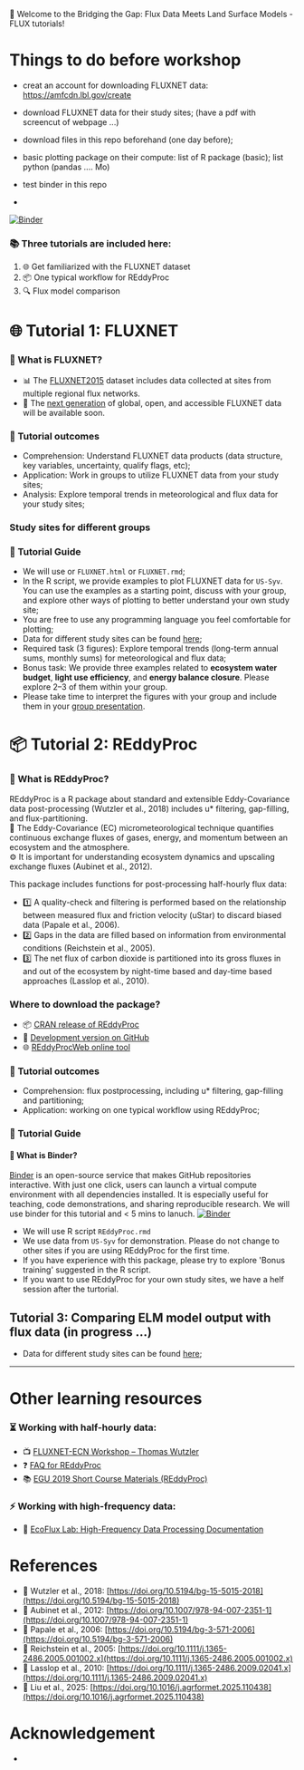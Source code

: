 
👋 Welcome to the Bridging the Gap: Flux Data Meets Land Surface Models - FLUX tutorials!

# Things to do before workshop
- creat an account for downloading FLUXNET data: https://amfcdn.lbl.gov/create 
- download FLUXNET data for their study sites; (have a pdf with screencut of webpage ...)
- download files in this repo beforehand (one day before);
- basic plotting package on their compute: list of R package (basic); list python (pandas .... Mo)
- test binder in this repo 

- 


[![Binder](https://mybinder.org/badge_logo.svg)](https://mybinder.org/v2/gh/YujieLiu666/FCC_workshop_flux_test/main?urlpath=rstudio)
### 📚 Three tutorials are included here:
1. 🌐 Get familiarized with the FLUXNET dataset
2. 📦 One typical workflow for REddyProc
3. 🔍 Flux model comparison

# 🌐 Tutorial 1: FLUXNET 
### 🔗 What is FLUXNET?
- 📊 The [FLUXNET2015](https://fluxnet.org/data/fluxnet2015-dataset/) dataset includes data collected at sites from multiple regional flux networks. 
- 🚀 The [next generation](https://fluxnet.org/2024/09/17/announcing-the-fluxnet-data-system-initiative/) of global, open, and accessible FLUXNET data will be available soon.
### 🎯 Tutorial outcomes
- Comprehension: Understand FLUXNET data products (data structure, key variables, uncertainty, qualify flags, etc);
- Application: Work in groups to utilize FLUXNET data from your study sites;
- Analysis: Explore temporal trends in meteorological and flux data for your study sites; 
### Study sites for different groups

### 📘 Tutorial Guide
- We will use or `FLUXNET.html` or `FLUXNET.rmd`; 
- In the R script, we provide examples to plot FLUXNET data for `US-Syv`. You can use the examples as a starting point, discuss with your group, and explore other ways of plotting to better understand your own study site;
- You are free to use any programming language you feel comfortable for plotting;
- Data for different study sites can be found [here](https://drive.google.com/drive/folders/19XyadKuvngJOKJHWAuCEHk5Et7oZf5VI);
- Required task (3 figures): Explore temporal trends (long-term annual sums, monthly sums) for meteorological and flux data;
- Bonus task: We provide three examples related to **ecosystem water budget**, **light use efficiency**, and **energy balance closure**. Please explore 2–3 of them within your group.
- Please take time to interpret the figures with your group and include them in your [group presentation](https://drive.google.com/drive/folders/19XyadKuvngJOKJHWAuCEHk5Et7oZf5VI?usp=drive_link).
  
# 📦 Tutorial 2: REddyProc
### 🔗 What is REddyProc?
REddyProc is a R package about standard and extensible Eddy-Covariance data post-processing (Wutzler et al., 2018) includes u* filtering, gap-filling, and flux-partitioning.  
🌿 The Eddy-Covariance (EC) micrometeorological technique quantifies continuous exchange fluxes of gases, energy, and momentum between an ecosystem and the atmosphere.  
⚙️ It is important for understanding ecosystem dynamics and upscaling exchange fluxes (Aubinet et al., 2012).  

This package includes functions for post-processing half-hourly flux data:
- 1️⃣ A quality-check and filtering is performed based on the relationship between measured flux and friction velocity (uStar) to discard biased data (Papale et al., 2006).  
- 2️⃣ Gaps in the data are filled based on information from environmental conditions (Reichstein et al., 2005).  
- 3️⃣ The net flux of carbon dioxide is partitioned into its gross fluxes in and out of the ecosystem by night-time based and day-time based approaches (Lasslop et al., 2010).

### Where to download the package?
- 📦 [CRAN release of REddyProc](https://cran.r-project.org/web/packages/REddyProc/index.html)  
- 🚧 [Development version on GitHub](https://github.com/EarthyScience/REddyProc)  
- 🌐 [REddyProcWeb online tool](https://www.bgc-jena.mpg.de/5622399/REddyProc)


### 🎯 Tutorial outcomes
- Comprehension: flux postprocessing, including u* filtering, gap-filling and partitioning;
- Application: working on one typical workflow using REddyProc;

### 📘 Tutorial Guide
#### 🔗 What is Binder?
[Binder](https://mybinder.org/) is an open-source service that makes GitHub repositories interactive.
With just one click, users can launch a virtual compute environment with all dependencies installed. It is especially useful for teaching, code demonstrations, and sharing reproducible research. We will use binder for this tutorial and < 5 mins to lanuch.
[![Binder](https://mybinder.org/badge_logo.svg)](https://mybinder.org/v2/gh/YujieLiu666/FCC_workshop_flux_test/main?urlpath=rstudio)

- We will use R script `REddyProc.rmd`
- We use data from `US-Syv` for demonstration. Please do not change to other sites if you are using REddyProc for the first time.
- If you have experience with this package, please try to explore 'Bonus training' suggested in the R script.
- If you want to use REddyProc for your own study sites, we have a helf session after the turtorial.

## Tutorial 3: Comparing ELM model output with flux data (in progress ...)
- Data for different study sites can be found [here](https://drive.google.com/drive/folders/19XyadKuvngJOKJHWAuCEHk5Et7oZf5VI);
---

# Other learning resources
### ⏳ Working with half-hourly data:  
- 📺 [FLUXNET-ECN Workshop – Thomas Wutzler](https://www.youtube.com/watch?v=-b0vc4u8kls)
- ❓ [FAQ for REddyProc](https://www.bgc-jena.mpg.de/5629512/FAQ)
- 📚 [EGU 2019 Short Course Materials (REddyProc)](https://github.com/bgctw/EGU19EddyCourse/tree/master)
### ⚡ Working with high-frequency data:
- 🔬 [EcoFlux Lab: High-Frequency Data Processing Documentation](https://ecoflux-lab.github.io/PipelineDocumentation/PipelineDocumentation.html)

# References
- 🔸 Wutzler et al., 2018: [https://doi.org/10.5194/bg-15-5015-2018](https://doi.org/10.5194/bg-15-5015-2018)  
- 🔸 Aubinet et al., 2012: [https://doi.org/10.1007/978-94-007-2351-1](https://doi.org/10.1007/978-94-007-2351-1)  
- 🔸 Papale et al., 2006: [https://doi.org/10.5194/bg-3-571-2006](https://doi.org/10.5194/bg-3-571-2006)  
- 🔸 Reichstein et al., 2005: [https://doi.org/10.1111/j.1365-2486.2005.001002.x](https://doi.org/10.1111/j.1365-2486.2005.001002.x) 
- 🔸 Lasslop et al., 2010: [https://doi.org/10.1111/j.1365-2486.2009.02041.x](https://doi.org/10.1111/j.1365-2486.2009.02041.x)
- 🔸 Liu et al., 2025: [https://doi.org/10.1016/j.agrformet.2025.110438](https://doi.org/10.1016/j.agrformet.2025.110438)

# Acknowledgement
-

